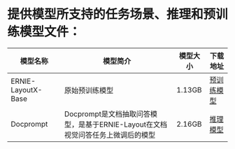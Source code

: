 # 提供模型所支持的任务场景、推理和预训练模型文件：
| 模型名称 | 模型简介 | 模型大小 | 下载地址 |
| ---- | ---- | ---- | ---- |
| ERNIE-LayoutX-Base | 原始预训练模型 | 1.13GB | [预训练模型](https://bj.bcebos.com/paddlenlp/models/transformers/ernie_layout/ernie_layoutx_base_uncased.pdparams) |
| Docprompt | Docprompt是文档抽取问答模型，是基于ERNIE-Layout在文档视觉问答任务上微调后的模型 | 2.16GB | [推理模型](https://bj.bcebos.com/paddlenlp/taskflow/document_intelligence/docprompt/docprompt_params.tar)|


